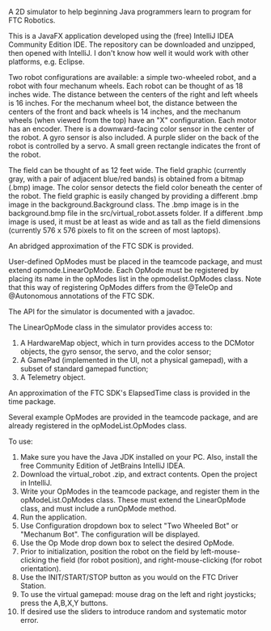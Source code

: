 A 2D simulator to help beginning Java programmers learn to program for FTC Robotics.

This is a JavaFX application developed using the (free) IntelliJ IDEA Community Edition IDE. The repository can be downloaded
and unzipped, then opened with IntelliJ. I don't know how well it would work with other platforms, e.g. Eclipse.

Two robot configurations are available: a simple two-wheeled robot, and a robot with four mechanum wheels.
Each robot can be thought of as 18 inches wide. The distance between the centers of the right and left wheels
is 16 inches. For the mechanum wheel bot, the distance between the centers of the front and back wheels is 14 inches,
and the mechanum wheels (when viewed from the top) have an "X" configuration. Each motor has an encoder. There is a
downward-facing color sensor in the center of the robot. A gyro sensor is also included. A purple slider on the back
of the robot is controlled by a servo. A small green rectangle indicates the front of the robot.

The field can be thought of as 12 feet wide. The field graphic (currently gray, with a pair of adjacent blue/red bands)
is obtained from a bitmap (.bmp) image. The color sensor detects the field color beneath the center of the
robot. The field graphic is easily changed by providing a different .bmp image in the background.Background class.
The .bmp image is in the background.bmp file in the src/virtual_robot.assets folder. If a different .bmp image is used,
it must be at least as wide and as tall as the field dimensions (currently 576 x 576 pixels to fit on the screen of
most laptops).

An abridged approximation of the FTC SDK is provided.

User-defined OpModes must be placed in the teamcode package, and must extend opmode.LinearOpMode. Each OpMode must be
registered by placing its name in the opModes list in the opmodelist.OpModes class. Note that this way of registering
OpModes differs from the @TeleOp and @Autonomous annotations of the FTC SDK.

The API for the simulator is documented with a javadoc.

The LinearOpMode class in the simulator provides access to:

  1. A HardwareMap object, which in turn provides access to the DCMotor objects, the gyro sensor,
     the servo, and the color sensor;
  2. A GamePad (implemented in the UI, not a physical gamepad), with a subset of standard gamepad function;
  3. A Telemetry object.

An approximation of the FTC SDK's ElapsedTime class is provided in the time package.

Several example OpModes are provided in the teamcode package, and are already registered in the opModeList.OpModes class.

To use:

  1. Make sure you have the Java JDK installed on your PC. Also, install the free Community Edition of JetBrains
     IntelliJ IDEA.
  2. Download the virtual_robot .zip, and extract contents. Open the project in IntelliJ.
  3. Write your OpModes in the teamcode package, and register them in the opModeList.OpModes class. These must extend
     the LinearOpMode class, and must include a runOpMode method.
  4. Run the application.
  5. Use Configuration dropdown box to select "Two Wheeled Bot" or "Mechanum Bot". The configuration will be displayed.
  6. Use the Op Mode drop down box to select the desired OpMode.
  7. Prior to initialization, position the robot on the field by left-mouse-clicking the field (for robot position),
     and right-mouse-clicking (for robot orientation).
  8. Use the INIT/START/STOP button as you would on the FTC Driver Station.
  9. To use the virtual gamepad: mouse drag on the left and right joysticks; press the A,B,X,Y buttons.
  10. If desired use the sliders to introduce random and systematic motor error.

